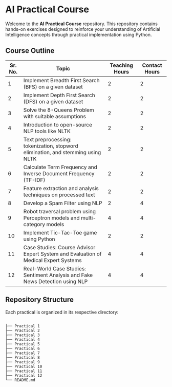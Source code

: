 
# AI Practical Course

Welcome to the **AI Practical Course** repository. This repository contains hands-on exercises designed to reinforce your understanding of Artificial Intelligence concepts through practical implementation using Python.

## Course Outline

| Sr. No. | Topic                                                                                                           | Teaching Hours | Contact Hours |
|---------|-----------------------------------------------------------------------------------------------------------------|----------------|---------------|
| 1       | Implement Breadth First Search (BFS) on a given dataset                                                         | 2              | 2             |
| 2       | Implement Depth First Search (DFS) on a given dataset                                                           | 2              | 2             |
| 3       | Solve the 8-Queens Problem with suitable assumptions                                                            | 2              | 2             |
| 4       | Introduction to open-source NLP tools like NLTK                                                                 | 2              | 2             |
| 5       | Text preprocessing: tokenization, stopword elimination, and stemming using NLTK                                 | 2              | 2             |
| 6       | Calculate Term Frequency and Inverse Document Frequency (TF-IDF)                                                | 2              | 2             |
| 7       | Feature extraction and analysis techniques on processed text                                                    | 2              | 2             |
| 8       | Develop a Spam Filter using NLP                                                                                 | 2              | 4             |
| 9       | Robot traversal problem using Perceptron models and multi-category models                                       | 4              | 4             |
| 10      | Implement Tic-Tac-Toe game using Python                                                                         | 2              | 2             |
| 11      | Case Studies: Course Advisor Expert System and Evaluation of Medical Expert Systems                             | 4              | 4             |
| 12      | Real-World Case Studies: Sentiment Analysis and Fake News Detection using NLP                                   | 4              | 4             |

## Repository Structure

Each practical is organized in its respective directory:

```

├── Practical 1
├── Practical 2
├── Practical 3
├── Practical 4
├── Practical 5
├── Practical 6
├── Practical 7
├── Practical 8
├── Practical 9
├── Practical 10
├── Practical 11
├── Practical 12
└── README.md
```
